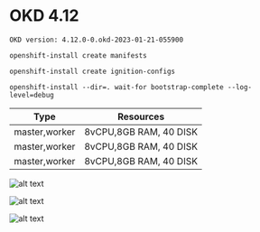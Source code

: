 # OKD 4.12

```OKD version: 4.12.0-0.okd-2023-01-21-055900```


```openshift-install create manifests```

```openshift-install create ignition-configs```

```openshift-install --dir=. wait-for bootstrap-complete --log-level=debug```


| Type          | Resources     |
| ------------- |:-------------:|
| master,worker | 8vCPU,8GB RAM, 40 DISK |
| master,worker | 8vCPU,8GB RAM, 40 DISK |
| master,worker | 8vCPU,8GB RAM, 40 DISK |



![alt text](https://github.com/Nurlan199206/okd4.12/blob/main/okd-1.png "OKD 4.12")


![alt text](https://github.com/Nurlan199206/okd4.12/blob/main/okd-2.png "")

![alt text](https://github.com/Nurlan199206/okd4.12/blob/main/task%20mgr.png "Logo Title Text 1")






